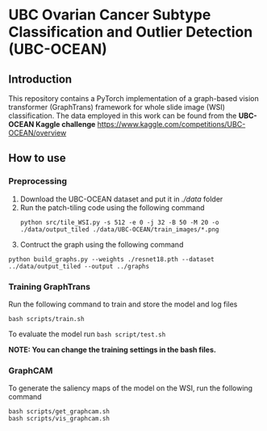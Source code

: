 # UBC Ovarian Cancer Subtype Classification and Outlier Detection (UBC-OCEAN) #
## Introduction
This repository contains a PyTorch implementation of a graph-based vision transformer (GraphTrans) framework for whole slide image (WSI) classification.
The data employed in this work can be found from the **UBC-OCEAN Kaggle challenge** https://www.kaggle.com/competitions/UBC-OCEAN/overview

## How to use

### Preprocessing
1. Download the UBC-OCEAN dataset and put it in _./data_ folder
2. Run the patch-tiling code using the following command
   ```
   python src/tile_WSI.py -s 512 -e 0 -j 32 -B 50 -M 20 -o ./data/output_tiled ./data/UBC-OCEAN/train_images/*.png
   ```
3. Contruct the graph using the following command
  ```
  python build_graphs.py --weights ./resnet18.pth --dataset ../data/output_tiled --output ../graphs
  ```

### Training GraphTrans
Run the following command to train and store the model and log files
  ```
  bash scripts/train.sh
  ```
To evaluate the model run ``bash script/test.sh``

**NOTE: You can change the training settings in the bash files.**

### GraphCAM
To generate the saliency maps of the model on the WSI, run the following command
  ```
  bash scripts/get_graphcam.sh
  bash scripts/vis_graphcam.sh
  ```
